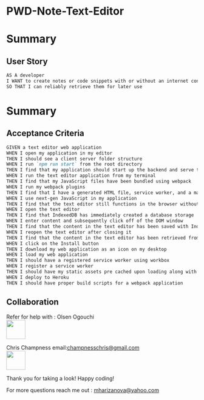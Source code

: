 # PWD-Note-Text-Editor
# Summary
## User Story

```md
AS A developer
I WANT to create notes or code snippets with or without an internet connection
SO THAT I can reliably retrieve them for later use
```
# Summary
## Acceptance Criteria

```md
GIVEN a text editor web application
WHEN I open my application in my editor
THEN I should see a client server folder structure
WHEN I run `npm run start` from the root directory
THEN I find that my application should start up the backend and serve the client
WHEN I run the text editor application from my terminal
THEN I find that my JavaScript files have been bundled using webpack
WHEN I run my webpack plugins
THEN I find that I have a generated HTML file, service worker, and a manifest file
WHEN I use next-gen JavaScript in my application
THEN I find that the text editor still functions in the browser without errors
WHEN I open the text editor
THEN I find that IndexedDB has immediately created a database storage
WHEN I enter content and subsequently click off of the DOM window
THEN I find that the content in the text editor has been saved with IndexedDB
WHEN I reopen the text editor after closing it
THEN I find that the content in the text editor has been retrieved from our IndexedDB
WHEN I click on the Install button
THEN I download my web application as an icon on my desktop
WHEN I load my web application
THEN I should have a registered service worker using workbox
WHEN I register a service worker
THEN I should have my static assets pre cached upon loading along with subsequent pages and static assets
WHEN I deploy to Heroku
THEN I should have proper build scripts for a webpack application
```
## Collaboration

 Refer for help with : 
Olsen Ogouchi   
<a href= "https://github.com/Chrisolsen1993"><img src="https://avatars.githubusercontent.com/u/49103700?v=4" width="50px"/></a> 

Chris Champness  email:champnesschris@gmail.com   
<a href= "https://github.com/CChampness"><img src=
"https://avatars.githubusercontent.com/u/87551272?v=4" width="50px"/></a>  


 Thank you for taking a look! Happy coding!
 
 For more questions reach me out : mharizanova@yahoo.com
 
